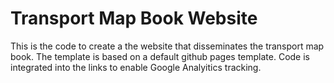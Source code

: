 Transport Map Book Website
==================

This is the code to create a the website that disseminates the transport map book. The template is based on a default github pages template. Code is integrated into the links to enable Google Analyitics tracking.
